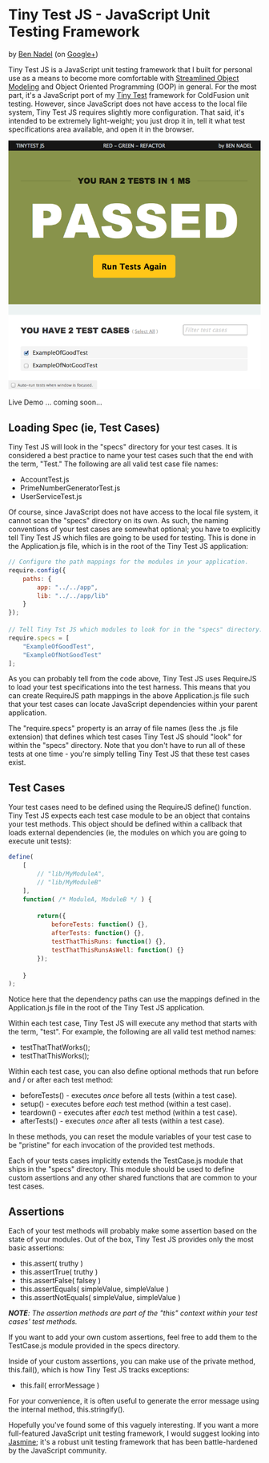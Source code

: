 
# Tiny Test JS - JavaScript Unit Testing Framework

by [Ben Nadel][bennadel] (on [Google+][google-plus])

Tiny Test JS is a JavaScript unit testing framework that I built for personal use as a 
means to become more comfortable with [Streamlined Object Modeling][streamlined] and 
Object Oriented Programming (OOP) in general. For the most part, it's a JavaScript port
of my [Tiny Test][tinytest] framework for ColdFusion unit testing. However, since 
JavaScript does not have access to the local file system, Tiny Test JS requires slightly
more configuration. That said, it's intended to be extremely light-weight; you just drop
it in, tell it what test specifications area available, and open it in the browser.

![Tiny Test JS in action][screenshot]

Live Demo ... coming soon...

## Loading Spec (ie, Test Cases)

Tiny Test JS will look in the "specs" directory for your test cases. It is considered a
best practice to name your test cases such that the end with the term, "Test." The 
following are all valid test case file names:

* AccountTest.js
* PrimeNumberGeneratorTest.js
* UserServiceTest.js

Of course, since JavaScript does not have access to the local file system, it cannot 
scan the "specs" directory on its own. As such, the naming conventions of your test cases
are somewhat optional; you have to explicitly tell Tiny Test JS which files are going to 
be used for testing. This is done in the Application.js file, which is in the root of the
Tiny Test JS application:

```JavaScript
// Configure the path mappings for the modules in your application.
require.config({
	paths: {
		app: "../../app",
		lib: "../../app/lib"
	}
});

// Tell Tiny Tst JS which modules to look for in the "specs" directory.
require.specs = [
	"ExampleOfGoodTest",
	"ExampleOfNotGoodTest"
];
```

As you can probably tell from the code above, Tiny Test JS uses RequireJS to load your
test specifications into the test harness. This means that you can create RequireJS path 
mappings in the above Application.js file such that your test cases can locate JavaScript
dependencies within your parent application.

The "require.specs" property is an array of file names (less the .js file extension) that
defines which test cases Tiny Test JS should "look" for within the "specs" directory. 
Note that you don't have to run all of these tests at one time - you're simply telling 
Tiny Test JS that these test cases exist.

## Test Cases

Your test cases need to be defined using the RequireJS define() function. Tiny Test JS
expects each test case module to be an object that contains your test methods. This 
object should be defined within a callback that loads external dependencies (ie, the 
modules on which you are going to execute unit tests):

```JavaScript
define(
	[
		// "lib/MyModuleA",
		// "lib/MyModuleB"
	],
	function( /* ModuleA, ModuleB */ ) {

		return({
			beforeTests: function() {},
			afterTests: function() {},
			testThatThisRuns: function() {},
			testThatThisRunsAsWell: function() {}
		});

	}
);
```

Notice here that the dependency paths can use the mappings defined in the Application.js
file in the root of the Tiny Test JS application.

Within each test case, Tiny Test JS will execute any method that starts with the term,
"test". For example, the following are all valid test method names:

* testThatThatWorks();
* testThatThisWorks();

Within each test case, you can also define optional methods that run before and / or 
after each test method:

* beforeTests() - executes _once_ before all tests (within a test case).
* setup() - executes before _each_ test method (within a test case).
* teardown() - executes after _each_ test method (within a test case).
* afterTests() - executes _once_ after all tests (within a test case).

In these methods, you can reset the module variables of your test case to be "pristine" 
for each invocation of the provided test methods.

Each of your tests cases implicitly extends the TestCase.js module that ships in the 
"specs" directory. This module should be used to define custom assertions and any other
shared functions that are common to your test cases. 

## Assertions

Each of your test methods will probably make some assertion based on the state of your
modules. Out of the box, Tiny Test JS provides only the most basic assertions:

* this.assert( truthy )
* this.assertTrue( truthy )
* this.assertFalse( falsey )
* this.assertEquals( simpleValue, simpleValue )
* this.assertNotEquals( simpleValue, simpleValue )

_**NOTE**: The assertion methods are part of the "this" context within your test cases'
test methods._

If you want to add your own custom assertions, feel free to add them to the TestCase.js
module provided in the specs directory.

Inside of your custom assertions, you can make use of the private method, this.fail(), 
which is how Tiny Test JS tracks exceptions:

* this.fail( errorMessage )

For your convenience, it is often useful to generate the error message using the internal
method, this.stringify(). 

Hopefully you've found some of this vaguely interesting. If you want a more full-featured
JavaScript unit testing framework, I would suggest looking into [Jasmine][jasmine]; it's
a robust unit testing framework that has been battle-hardened by the JavaScript 
community.


[bennadel]: http://www.bennadel.com
[google-plus]: https://plus.google.com/108976367067760160494?rel=author
[streamlined]: https://github.com/bennadel/Streamlined-Object-Modeling
[tinytest]: https://github.com/bennadel/TinyTest
[screenshot]: ./tinytest/screenshots/pass.png?raw=true
[jasmine]: http://pivotal.github.io/jasmine/

